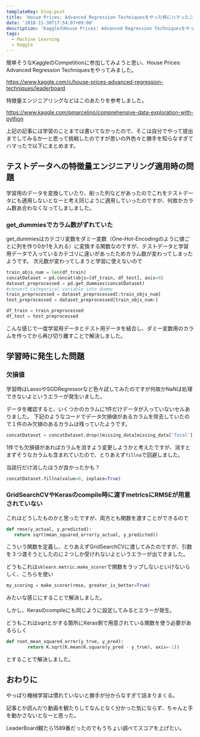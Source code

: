 ```yaml
---
templateKey: blog-post
title: 'House Prices: Advanced Regression Techniquesをやった時にハマったこと'
date: '2018-11-30T17:54:07+09:00'
description: 'KaggleのHouse Prices: Advanced Regression Techniquesをやった時にハマったことのメモです'
tags:
  - Machine Learning
  - Kaggle
---
```

簡単そうなKaggleのCompetitionに参加してみようと思い、House Prices: Advanced Regression Techniquesをやってみました。

<https://www.kaggle.com/c/house-prices-advanced-regression-techniques/leaderboard>

特徴量エンジニアリングなどはこのあたりを参考しました。

<https://www.kaggle.com/pmarcelino/comprehensive-data-exploration-with-python>

上記の記事には学習のことまでは書いてなかったので、そこは自分でやって提出までしてみるかーと思って挑戦したのですが思いの外色々と勝手を知らなすぎてハマったで以下にまとめます。



## テストデータへの特徴量エンジニアリング適用時の問題

学習用のデータを変換していたり、削った列などがあったのでこれをテストデータにも適用しないとなーと考え同じように適用していったのですが、何故かカラム数あ合わなくなってしましました。

### get_dummiesでカラム数がずれていた
get_dummiesはカテゴリ変数をダミー変数（One-Hot-Encodingのように値ごとに列を作り0か1を入れる）に変換する関数なのですが、テストデータと学習用データで入っているカテゴリに違いがあったためカラム数が変わってしまったようです。
次元数が変わってしまうと学習に使えないので
```python
train_objs_num = len(df_train) 
concatDataset = pd.concat(objs=[df_train, df_test], axis=0) 
dataset_preprocessed = pd.get_dummies(concatDataset) 
#convert categorical variable into dummy
train_preprocessed = dataset_preprocessed[:train_objs_num] 
test_preprocessed = dataset_preprocessed[train_objs_num:] 

df_train = train_preprocessed
df_test = test_preprocessed
```
こんな感じで一度学習用データとテスト用データを結合し、ダミー変数用のカラムを作ってから再び切り離すことで解決しました。

## 学習時に発生した問題


### 欠損値

学習時はLassoやSGDRegressorなど色々試してみたのですが何故かNaNは処理できないよというエラーが発生いました。

データを確認すると、いくつかのカラムに1件だけデータが入っていないセルありました。
下記のようなコードでデータ欠損値があるカラムを除去していたので１件のみ欠損のあるカラムは残っていたようです。

```python
concatDataset = concatDataset.drop((missing_data[missing_data['Total'] > 1]).index,1)
```

1件でも欠損値があればカラムを消すよう変更しようかと考えたですが、消すとまずそうなカラムも含まれていたので、とりあえず`fillna`で回避しました。

当該行だけ消したほうが良かったかも？

```python
concatDataset.fillna(value=0, inplace=True)
```

### GridSearchCVやKerasのcompile時に渡すmetricsにRMSEが用意されていない

これはどうしたものかと思ったですが、両方とも関数を渡すことができるので

```python
def rmse(y_actual, y_predicted):
   return sqrt(mean_squared_error(y_actual, y_predicted))
```

こういう関数を定義し、とりあえずGridSearchCVに渡してみたのですが、引数を３つ渡そうとしたのに２つしか受けれないよというエラーが出てきました。

どうもこれは`sklearn.metric.make_scorer`で関数をラップしないといけないらしく、こちらを使い

```python
my_scoring = make_scorer(rmse, greater_is_better=True)
```

みたいな感じにすることで解決しました。

しかし、Kerasのcompileにも同じように設定してみるとエラーが発生。

どうもこれはsqrtとかする箇所にKeras側で用意されている関数を使う必要があるらしく

```python
def root_mean_squared_error(y_true, y_pred):
        return K.sqrt(K.mean(K.square(y_pred - y_true), axis=-1)) 
```

とすることで解決しました。

## おわりに

やっぱり機械学習は慣れていないと勝手が分からなすぎて詰まりまくる。

記事とか読んだり動画を観たりしてなんとなく分かった気にならず、ちゃんと手を動かさないとなーと思った。

LeaderBoard観たら1589番だったのでもうちょい調べてスコアを上げたい。
